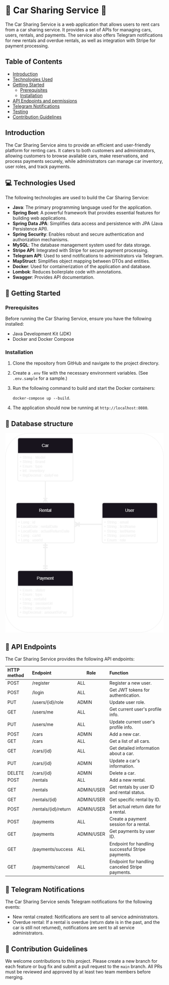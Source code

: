 # 🚗 Car Sharing Service 🚗

The Car Sharing Service is a web application that allows users to rent cars from a car sharing service. It provides a set of APIs for managing cars, users, rentals, and payments. The service also offers Telegram notifications for new rentals and overdue rentals, as well as integration with Stripe for payment processing.

## Table of Contents

- [Introduction](#introduction)
- [Technologies Used](#technologies-used)
- [Getting Started](#getting-started)
    - [Prerequisites](#prerequisites)
    - [Installation](#installation)
- [API Endpoints and permissions](#api-endpoints)
- [Telegram Notifications](#telegram-notifications)
- [Testing](#testing)
- [Contribution Guidelines](#contribution-guidelines)

## Introduction

The Car Sharing Service aims to provide an efficient and user-friendly platform for renting cars. It caters to both customers and administrators, allowing customers to browse available cars, make reservations, and process payments securely, while administrators can manage car inventory, user roles, and track payments.

## 💻 Technologies Used

The following technologies are used to build the Car Sharing Service:

- **Java**: The primary programming language used for the application.
- **Spring Boot**: A powerful framework that provides essential features for building web applications.
- **Spring Data JPA**: Simplifies data access and persistence with JPA (Java Persistence API).
- **Spring Security**: Enables robust and secure authentication and authorization mechanisms.
- **MySQL**: The database management system used for data storage.
- **Stripe API**: Integrated with Stripe for secure payment processing.
- **Telegram API**: Used to send notifications to administrators via Telegram.
- **MapStruct**: Simplifies object mapping between DTOs and entities.
- **Docker**: Used for containerization of the application and database.
- **Lombok**: Reduces boilerplate code with annotations.
- **Swagger**: Provides API documentation.

## 🚀 Getting Started

### Prerequisites

Before running the Car Sharing Service, ensure you have the following installed:

- Java Development Kit (JDK)
- Docker and Docker Compose

### Installation

1. Clone the repository from GitHub and navigate to the project directory.

2. Create a `.env` file with the necessary environment variables. (See `.env.sample` for a sample.)

3. Run the following command to build and start the Docker containers:

   `docker-compose up --build`.

4. The application should now be running at `http://localhost:8080`.

## 💾 Database structure
![Screenshot](assets/car-sharing.png)

## 🔗 API Endpoints

The Car Sharing Service provides the following API endpoints:

<!-- Fill in the details for each endpoint as per your project's requirements -->

| **HTTP method** | **Endpoint**                   | **Role**   | **Function**                                     |
|:----------------|:-------------------------------|------------|:-------------------------------------------------|
| POST            | /register                      | ALL        | Register a new user.                            |
| POST            | /login                         | ALL        | Get JWT tokens for authentication.              |
| PUT             | /users/{id}/role               | ADMIN      | Update user role.                               |
| GET             | /users/me                      | ALL        | Get current user's profile info.                |
| PUT             | /users/me                      | ALL        | Update current user's profile info.             |
| POST            | /cars                          | ADMIN      | Add a new car.                                  |
| GET             | /cars                          | ALL        | Get a list of all cars.                         |
| GET             | /cars/{id}                     | ALL        | Get detailed information about a car.           |
| PUT             | /cars/{id}                     | ADMIN      | Update a car's information.                     |
| DELETE          | /cars/{id}                     | ADMIN      | Delete a car.                                   |
| POST            | /rentals                       | ALL        | Add a new rental.                               |
| GET             | /rentals                       | ADMIN/USER | Get rentals by user ID and rental status.       |
| GET             | /rentals/{id}                  | ADMIN/USER | Get specific rental by ID.                      |
| POST            | /rentals/{id}/return           | ADMIN/USER | Set actual return date for a rental.            |
| POST            | /payments                      | ALL        | Create a payment session for a rental.          |
| GET             | /payments                      | ADMIN/USER | Get payments by user ID.                        |
| GET             | /payments/success              | ALL        | Endpoint for handling successful Stripe payments. |
| GET             | /payments/cancel               | ALL        | Endpoint for handling canceled Stripe payments.  |

## 🤖 Telegram Notifications

The Car Sharing Service sends Telegram notifications for the following events:

- New rental created: Notifications are sent to all service administrators.
- Overdue rental: If a rental is overdue (return date is in the past, and the car is still not returned), notifications are sent to all service administrators.

## 📄 Contribution Guidelines

We welcome contributions to this project. Please create a new branch for each feature or bug fix and submit a pull request to the `main` branch. All PRs must be reviewed and approved by at least two team members before merging.



